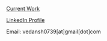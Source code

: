 [Current Work](https://fierce-lipstick-727.notion.site/Ved-146c46fddb0c802c942ffad336cfb5d7?pvs=4)

[LinkedIn Profile](https://www.linkedin.com/in/vedansh-bagadia-a6b232213)  

Email: vedansh0739[at]gmail[dot]com

